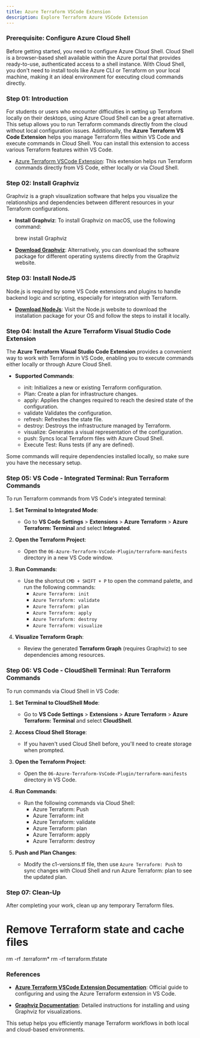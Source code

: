 ```yaml
---
title: Azure Terraform VSCode Extension
description: Explore Terraform Azure VSCode Extension
---
```


### Prerequisite: Configure Azure Cloud Shell

Before getting started, you need to configure Azure Cloud Shell. Cloud Shell is a browser-based shell available within the Azure portal that provides ready-to-use, authenticated access to a shell instance. With Cloud Shell, you don't need to install tools like Azure CLI or Terraform on your local machine, making it an ideal environment for executing cloud commands directly.



### Step 01: Introduction

For students or users who encounter difficulties in setting up Terraform locally on their desktops, using Azure Cloud Shell can be a great alternative. This setup allows you to run Terraform commands directly from the cloud without local configuration issues. Additionally, the **Azure Terraform VS Code Extension** helps you manage Terraform files within VS Code and execute commands in Cloud Shell. You can install this extension to access various Terraform features within VS Code.

- [Azure Terraform VSCode Extension](https://marketplace.visualstudio.com/items?itemName=ms-azuretools.vscode-azureterraform): This extension helps run Terraform commands directly from VS Code, either locally or via Cloud Shell.


### Step 02: Install Graphviz

Graphviz is a graph visualization software that helps you visualize the relationships and dependencies between different resources in your Terraform configurations.

- **Install Graphviz**: To install Graphviz on macOS, use the following command:
    
    brew install Graphviz
    
- **[Download Graphviz](https://graphviz.org/download/)**: Alternatively, you can download the software package for different operating systems directly from the Graphviz website.


### **Step 03: Install NodeJS**

Node.js is required by some VS Code extensions and plugins to handle backend logic and scripting, especially for integration with Terraform.

- **[Download NodeJs](https://nodejs.org/en/)**: Visit the Node.js website to download the installation package for your OS and follow the steps to install it locally.


### **Step 04: Install the Azure Terraform Visual Studio Code Extension**

The **Azure Terraform Visual Studio Code Extension** provides a convenient way to work with Terraform in VS Code, enabling you to execute commands either locally or through Azure Cloud Shell.

- **Supported Commands**:
  
    - init: Initializes a new or existing Terraform configuration.
    - Plan: Create a plan for infrastructure changes.
    - apply: Applies the changes required to reach the desired state of the configuration.
    - validate Validates the configuration.
    - refresh: Refreshes the state file.
    - destroy: Destroys the infrastructure managed by Terraform.
    - visualize: Generates a visual representation of the configuration.
    - push: Syncs local Terraform files with Azure Cloud Shell.
    - Execute Test: Runs tests (if any are defined).

Some commands will require dependencies installed locally, so make sure you have the necessary setup.

### **Step 05: VS Code - Integrated Terminal: Run Terraform Commands**

To run Terraform commands from VS Code's integrated terminal:

1. **Set Terminal to Integrated Mode**:
    
    - Go to **VS Code Settings** > **Extensions** > **Azure Terraform** > **Azure Terraform: Terminal** and select **Integrated**.
   
2. **Open the Terraform Project**:
    
    - Open the `06-Azure-Terraform-VsCode-Plugin/terraform-manifests` directory in a new VS Code window.

3. **Run Commands**:
    
    - Use the shortcut `CMD + SHIFT + P` to open the command palette, and run the following commands:
        - `Azure Terraform: init`
        - `Azure Terraform: validate`
        - `Azure Terraform: plan`
        - `Azure Terraform: apply`
        - `Azure Terraform: destroy`
        - `Azure Terraform: visualize`

4. **Visualize Terraform Graph**:
    
    - Review the generated **Terraform Graph** (requires Graphviz) to see dependencies among resources.

### **Step 06: VS Code - CloudShell Terminal: Run Terraform Commands**

To run commands via Cloud Shell in VS Code:

1. **Set Terminal to CloudShell Mode**:

     - Go to **VS Code Settings** > **Extensions** > **Azure Terraform** > **Azure Terraform: Terminal** and select **CloudShell**.

3. **Access Cloud Shell Storage**:

     - If you haven't used Cloud Shell before, you'll need to create storage when prompted.

5. **Open the Terraform Project**:

     - Open the `06-Azure-Terraform-VsCode-Plugin/terraform-manifests` directory in VS Code.

7. **Run Commands**:

     - Run the following commands via Cloud Shell:
        - Azure Terraform: Push
        - Azure Terraform: init
        - Azure Terraform: validate
        - Azure Terraform: plan
        - Azure Terraform: apply
        - Azure Terraform: destroy

9. **Push and Plan Changes**:
    
    - Modify the c1-versions.tf file, then use `Azure Terraform: Push` to sync changes with Cloud Shell and run Azure Terraform: plan to see the updated plan.


### **Step 07: Clean-Up**

After completing your work, clean up any temporary Terraform files.


# Remove Terraform state and cache files
rm -rf .terraform*
rm -rf terraform.tfstate

### **References**

- **[Azure Terraform VSCode Extension Documentation](https://docs.microsoft.com/en-us/azure/developer/terraform/configure-vs-code-extension-for-terraform)**: Official guide to configuring and using the Azure Terraform extension in VS Code.

- **[Graphviz Documentation](https://graphviz.org/download/)**: Detailed instructions for installing and using Graphviz for visualizations. 

This setup helps you efficiently manage Terraform workflows in both local and cloud-based environments.
